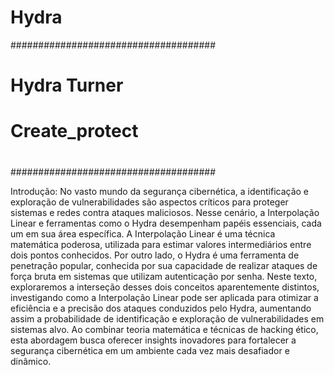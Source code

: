 
# Hydra

#####################################
#           Hydra Turner            #
#            Create_protect         #
#                                   #
#                                   #
#                                   #
#####################################

Introdução:
 No vasto mundo da segurança cibernética, a identificação e exploração de vulnerabilidades são aspectos críticos para proteger sistemas e redes contra ataques maliciosos. Nesse cenário, a Interpolação Linear e ferramentas como o Hydra desempenham papéis essenciais, cada um em sua área específica. A Interpolação Linear é uma técnica matemática poderosa, utilizada para estimar valores intermediários entre dois pontos conhecidos. Por outro lado, o Hydra é uma ferramenta de penetração popular, conhecida por sua capacidade de realizar ataques de força bruta em sistemas que utilizam autenticação por senha. Neste texto, exploraremos a interseção desses dois conceitos aparentemente distintos, investigando como a Interpolação Linear pode ser aplicada para otimizar a eficiência e a precisão dos ataques conduzidos pelo Hydra, aumentando assim a probabilidade de identificação e exploração de vulnerabilidades em sistemas alvo. Ao combinar teoria matemática e técnicas de hacking ético, esta abordagem busca oferecer insights inovadores para fortalecer a segurança cibernética em um ambiente cada vez mais desafiador e dinâmico.



